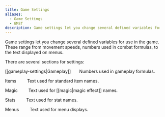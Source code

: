 ```yaml
---
title: Game Settings
aliases:
  - Game Settings
  - GMST
description: Game settings let you change several defined variables for use in the game.
---
```

Game settings let you change several defined variables for use in the game. These range from movement speeds, numbers used in combat formulas, to the text displayed on menus.

There are several sections for settings:

[[gameplay-settings|Gameplay]] &nbsp; &nbsp; &nbsp; Numbers used in gameplay formulas.

Items &nbsp; &nbsp; &nbsp; &nbsp; Text used for standard item names.

Magic &nbsp; &nbsp; &nbsp; &nbsp; Text used for [[magic|magic effect]] names.

Stats &nbsp; &nbsp; &nbsp; &nbsp; Text used for stat names.

Menus &nbsp; &nbsp; &nbsp; &nbsp; Text used for menu displays.
